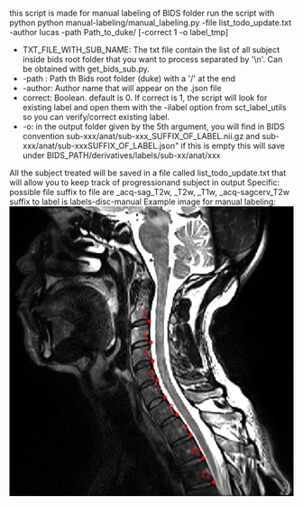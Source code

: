this script is made for manual labeling of BIDS folder
run the script with python
python manual-labeling/manual_labeling.py -file list_todo_update.txt -author lucas -path Path_to_duke/ \[-correct 1 -o label_tmp\]

- TXT_FILE_WITH_SUB_NAME: The txt file contain the list of all subject inside bids root folder that you want to process separated by '\n'. Can be obtained with get_bids_sub.py.
- -path : Path th Bids root folder (duke) with a '/' at the end
- -author: Author name that will appear on the .json file 
- correct: Boolean. default is 0. If correct is 1, the script will look for existing label and open them with the -ilabel option from sct_label_utils so you can verify/correct existing label.
- -o: in the output folder given by the 5th argument, you will find in BIDS convention sub-xxx/anat/sub-xxx_SUFFIX_OF_LABEL.nii.gz and sub-xxx/anat/sub-xxxSUFFIX_OF_LABEL.json" if this is empty this will save under BIDS_PATH/derivatives/labels/sub-xx/anat/xxx
 
All the subject treated will be saved in a file called list_todo_update.txt that will allow you to keep track of progressionand subject in output
Specific:
possible file suffix to file are _acq-sag_T2w, _T2w, _T1w, _acq-sagcerv_T2w
suffix to label is labels-disc-manual
Example image for manual labeling:
![example](label_disc_capture.png)
